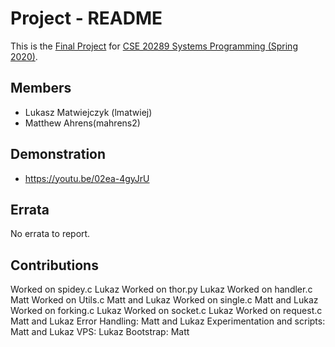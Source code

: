 # Project - README

This is the [Final Project] for [CSE 20289 Systems Programming (Spring 2020)].

## Members

- Lukasz Matwiejczyk (lmatwiej)
- Matthew Ahrens(mahrens2)

## Demonstration

- [ https://youtu.be/02ea-4gyJrU ]()

## Errata

No errata to report.

## Contributions

Worked on spidey.c Lukaz
Worked on thor.py Lukaz
Worked on handler.c Matt
Worked on Utils.c Matt and Lukaz
Worked on single.c Matt and Lukaz
Worked on forking.c Lukaz
Worked on socket.c Lukaz
Worked on request.c Matt and Lukaz
Error Handling: Matt and Lukaz
Experimentation and scripts: Matt and Lukaz
VPS: Lukaz
Bootstrap: Matt


[Final Project]: https://www3.nd.edu/~pbui/teaching/cse.20289.sp20/project.html
[CSE 20289 Systems Programming (Spring 2020)]: https://www3.nd.edu/~pbui/teaching/cse.20289.sp20/
